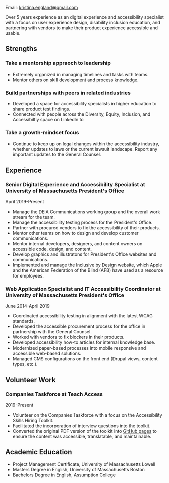 Email: [kristina.england@gmail.com](mailto:kristina.england@gmail.com)

Over 5 years experience as an digital experience and accessibility specialist with a focus on user experience design, disability inclusion education, and partnering with vendors to make their product experience accessible and usable.

## Strengths

### Take a mentorship appraoch to leadership
- Extremely organized in managing timelines and tasks with teams.
- Mentor others on skill development and process knowledge.

### Build partnerships with peers in related industries
- Developed a space for accessibility specialists in higher education to share product test findings.
- Connected with people across the Diversity, Equity, Inclusion, and Accessibiltiy space on LinkedIn to 

### Take a growth-mindset focus
- Continue to keep up on legal changes within the accessibility industry, whether updates to laws or the current lawsuit landscape. Report any important updates to the General Counsel. 

## Experience
### Senior Digital Experience and Accessibility Specialist at University of Massachusetts President's Office
April 2019-Present
- Manage the DEIA Communications working group and the overall work stream for the team. 
- Manage the accessibility testing process for the President's Office.
- Partner with procured vendors to fix the accessibility of their products.
- Mentor other teams on how to design and develop customer communications. 
- Mentor internal developers, designers, and content owners on accessible code, design, and content.
- Develop graphics and illustratons for President's Office websites and communications. 
- Implemented and manage the Inclusive by Design website, which Apple and the American Federation of the Blind (AFB) have used as a resource for employees.  

### Web Application Specialist and IT Accessibility Coordinator at University of Massachusetts President's Office
June 2014-April 2019
- Coordinated accessibility testing in alignment with the latest WCAG standards.
- Developed the accessible procurement process for the office in partnership with the General Counsel.
- Worked with vendors to fix blockers in their products.
- Developed accessibility how-to articles for internal knowledge base.
- Modernized paper-based processes into mobile responsive and accessible web-based solutions.
- Managed CMS configurations on the front end (Drupal views, content types, etc.).

## Volunteer Work
### Companies Taskforce at Teach Access
2019-Present
- Volunteer on the Companies Taskforce with a focus on the Accessibility Skills Hiring Toolkit. 
- Facilitated the incorporation of interview questions into the toolkit.
- Converted the original PDF version of the toolkit into [GitHub pages](https://teachaccess.github.io/accessibility-skills-hiring-toolkit/) to ensure the content was accessible, translatable, and maintainable. 

## Academic Education
- Project Management Certificate, University of Massachusetts Lowell
- Masters Degree in English, University of Massachusetts Boston
- Bachelors Degree in English, Assumption College

